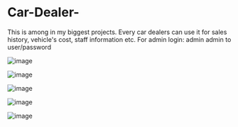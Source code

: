 # Car-Dealer-
This is among in my biggest projects. Every car dealers can use it for sales history, vehicle's cost, staff information etc.
For admin login: admin admin to user/password

![image](https://user-images.githubusercontent.com/53935759/116747693-f7de5180-aa06-11eb-8156-0f652fa9c990.png)

![image](https://user-images.githubusercontent.com/53935759/116747728-075d9a80-aa07-11eb-86c9-c35b95a19e72.png)

![image](https://user-images.githubusercontent.com/53935759/116747757-117f9900-aa07-11eb-8c49-54e34660879b.png)

![image](https://user-images.githubusercontent.com/53935759/116747820-2825f000-aa07-11eb-8e6d-d506fb453c9b.png)

![image](https://user-images.githubusercontent.com/53935759/116747863-36740c00-aa07-11eb-992f-fc8dcf401476.png)
